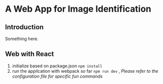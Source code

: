 # A Web App for Image Identification

## Introduction

Something here.

## Web with React

1. initialize based on package.json `npm install`
2. run the appilcation with webpack so far
   `npm run dev` , *Please refer to the configuration file for specific fun commands*
